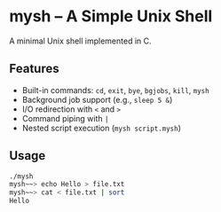 # mysh – A Simple Unix Shell

A minimal Unix shell implemented in C.

## Features
- Built-in commands: `cd`, `exit`, `bye`, `bgjobs`, `kill`, `mysh`
- Background job support (e.g., `sleep 5 &`)
- I/O redirection with `<` and `>`
- Command piping with `|`
- Nested script execution (`mysh script.mysh`)

## Usage
```bash
./mysh
mysh~~> echo Hello > file.txt
mysh~~> cat < file.txt | sort
Hello
